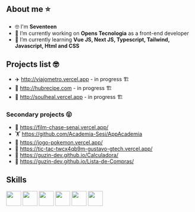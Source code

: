 ## About me ⭐ 
- 🤓 I'm **Seventeen**
- 🔭 I’m currently working on **Opens Tecnologia** as a front-end developer
- 🌱 I’m currently learning **Vue JS, Next JS, Typescript, Tailwind, Javascript, Html and CSS**

## Projects list 🤓 
- ✈️ http://viajometro.vercel.app - in progress 🏗️
- 🥓 http://hubrecipe.com - in progress 🏗️
- 💚 http://soulheal.vercel.app - in progress 🏗️

### Secondary projects 😝
- 🎥 https://film-chase-senai.vercel.app/
- 🏋️ https://github.com/Academia-Sesi/AppAcademia
- 👾 https://jogo-pokemon.vercel.app/
- 👾 https://tic-tac-twcx4qb9m-gustavo-gtech.vercel.app/
- 🔢 https://guzin-dev.github.io/Calculadora/
- 🛒 https://guzin-dev.github.io/Lista-de-Compras/

## Skills
<img style="width: 40px" src="https://cdn.jsdelivr.net/gh/devicons/devicon/icons/javascript/javascript-original.svg"/> <img style="width: 40px" src="https://cdn.jsdelivr.net/gh/devicons/devicon/icons/html5/html5-original.svg"/> <img style="width: 40px" src="https://cdn.jsdelivr.net/gh/devicons/devicon/icons/css3/css3-original.svg"/> <img style="width: 40px" src="https://cdn.jsdelivr.net/gh/devicons/devicon/icons/git/git-original.svg"> <img style="width: 40px" src="https://cdn.jsdelivr.net/gh/devicons/devicon/icons/figma/figma-original.svg"/> <img style="width: 40px" src="https://cdn.jsdelivr.net/gh/devicons/devicon/icons/vuejs/vuejs-original.svg" />
<br/>
